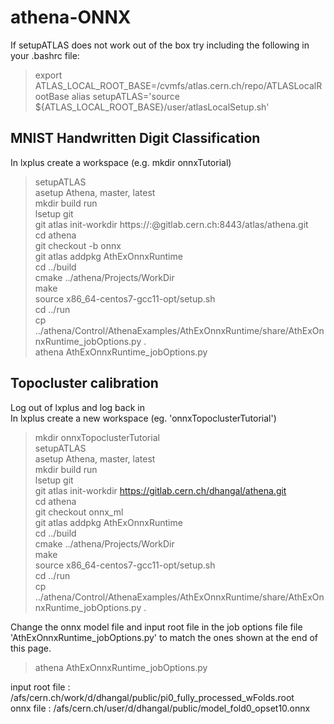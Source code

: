 # athena-ONNX

If setupATLAS does not work out of the box try including the following in your .bashrc file:  

>export ATLAS_LOCAL_ROOT_BASE=/cvmfs/atlas.cern.ch/repo/ATLASLocalRootBase
>alias setupATLAS='source ${ATLAS_LOCAL_ROOT_BASE}/user/atlasLocalSetup.sh'

## MNIST Handwritten Digit Classification

In lxplus create a workspace (e.g. mkdir onnxTutorial)

>setupATLAS  
>asetup Athena, master, latest  
>mkdir build run  
>lsetup git  
>git atlas init-workdir https://:@gitlab.cern.ch:8443/atlas/athena.git  
>cd athena  
>git checkout -b onnx  
>git atlas addpkg AthExOnnxRuntime  
>cd ../build  
>cmake ../athena/Projects/WorkDir  
>make  
>source x86_64-centos7-gcc11-opt/setup.sh  
>cd ../run  
>cp ../athena/Control/AthenaExamples/AthExOnnxRuntime/share/AthExOnnxRuntime_jobOptions.py .  
>athena AthExOnnxRuntime_jobOptions.py  


## Topocluster calibration

Log out of lxplus and log back in  
In lxplus create a new workspace (eg. 'onnxTopoclusterTutorial')

>mkdir onnxTopoclusterTutorial  
>setupATLAS  
>asetup Athena, master, latest  
>mkdir build run  
>lsetup git  
>git atlas init-workdir https://gitlab.cern.ch/dhangal/athena.git  
>cd athena  
>git checkout onnx_ml  
>git atlas addpkg AthExOnnxRuntime  
>cd ../build  
>cmake ../athena/Projects/WorkDir  
>make  
>source x86_64-centos7-gcc11-opt/setup.sh  
>cd ../run  
>cp ../athena/Control/AthenaExamples/AthExOnnxRuntime/share/AthExOnnxRuntime_jobOptions.py .  

Change the onnx model file and input root file in the job options file file 'AthExOnnxRuntime_jobOptions.py' to match the ones shown at the end of this page.

>athena AthExOnnxRuntime_jobOptions.py  

input root file : /afs/cern.ch/work/d/dhangal/public/pi0_fully_processed_wFolds.root  
onnx file : /afs/cern.ch/user/d/dhangal/public/model_fold0_opset10.onnx
